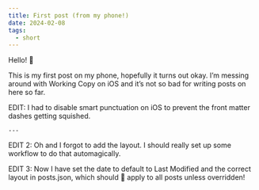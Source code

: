```yaml
---
title: First post (from my phone!)
date: 2024-02-08
tags:
  - short
---
```


Hello! 👋

This is my first post on my phone, hopefully it turns out okay.
I’m messing around with Working Copy on iOS and it’s not so bad for writing posts on here so far.

EDIT: I had to disable smart punctuation on iOS to prevent the front matter dashes getting squished.

`---`

EDIT 2: Oh and I forgot to add the layout.
I should really set up some workflow to do that automagically.

EDIT 3: Now I have set the date to default to Last Modified and the correct layout in posts.json, which should 🤞 apply to all posts unless overridden!
